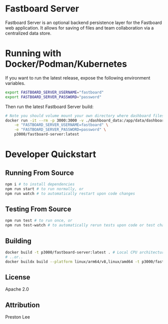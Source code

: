 # Fastboard Server

Fastboard Server is an optional backend persistence layer for the Fastboard web application. It allows for saving of files and team collaboration via a centralized data store.

# Running with Docker/Podman/Kubernetes

If you want to run the latest release, expose the following environment variables.

```sh
export FASTBOARD_SERVER_USERNAME="fastboard"
export FASTBOARD_SERVER_PASSWORD="password"
```

Then run the latest Fastboard Server build:

```sh
# Note you should volume mount your own directory where dashboard files will be saved.
docker run -it --rm -p 3000:3000 -v ./dashboard_data:/app/data/dashboards \
    -e "FASTBOARD_SERVER_USERNAME=fastboard" \
    -e "FASTBOARD_SERVER_PASSWORD=password" \
    p3000/fastboard-server:latest
```

# Developer Quickstart

## Running From Source

```sh
npm i # to install dependencies
npm run start # to run normally, or
npm run watch # to automatically restart upon code changes
```

## Testing From Source

```sh
npm run test # to run once, or
npm run test-watch # to automatically rerun tests upon code or test changes
```


## Building

```sh
docker build -t p3000/fastboard-server:latest . # Local CPU architecture only
# ..or..
docker buildx build --platform linux/arm64/v8,linux/amd64 -t p3000/fastboard-server:latest . --push # Multi-architecture
```

## License

Apache 2.0

## Attribution

Preston Lee
